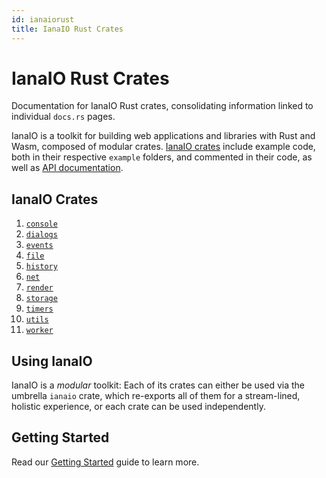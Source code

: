 ```yaml
---
id: ianaiorust
title: IanaIO Rust Crates
---
```

# IanaIO Rust Crates

Documentation for IanaIO Rust crates, consolidating information linked to individual `docs.rs` pages.

IanaIO is a toolkit for building web applications and libraries with Rust and Wasm, composed of
modular crates. [IanaIO crates](https://github.com/ianaio/ianaio/tree/main/crates)
include example code, both in their respective `example` folders, and commented in their code, as well
as [API documentation](https://docs.rs/ianaio/).

## IanaIO Crates

1. [`console`](https://crates.io/crates/ianaio-console)
2. [`dialogs`](https://crates.io/crates/ianaio-dialogs)
3. [`events`](https://crates.io/crates/ianaio-events)
4. [`file`](https://crates.io/crates/ianaio-file)
5. [`history`](https://crates.io/crates/ianaio-history)
6. [`net`](https://crates.io/crates/ianaio-net)
7. [`render`](https://crates.io/crates/ianaio-render)
8. [`storage`](https://crates.io/crates/ianaio-storage)
9. [`timers`](https://crates.io/crates/ianaio-timers)
10. [`utils`](https://crates.io/crates/ianaio-utils)
11. [`worker`](https://crates.io/crates/ianaio-worker)

## Using IanaIO

IanaIO is a *modular* toolkit: Each of its crates can either be used via the
umbrella `ianaio` crate, which re-exports all of them for a stream-lined, holistic
experience, or each crate can be used independently.

## Getting Started

Read our [Getting Started](/getting-started) guide to learn more.
